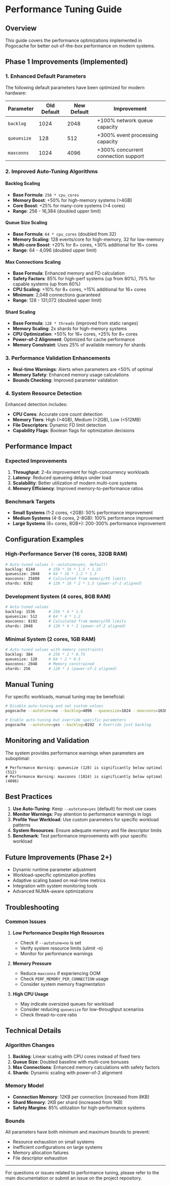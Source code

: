 # Performance Tuning Guide

## Overview

This guide covers the performance optimizations implemented in Pogocache for better out-of-the-box performance on modern systems.

## Phase 1 Improvements (Implemented)

### 1. Enhanced Default Parameters

The following default parameters have been optimized for modern hardware:

| Parameter | Old Default | New Default | Improvement |
|-----------|-------------|-------------|-------------|
| `backlog` | 1024 | 2048 | +100% network queue capacity |
| `queuesize` | 128 | 512 | +300% event processing capacity |
| `maxconns` | 1024 | 4096 | +300% concurrent connection support |

### 2. Improved Auto-Tuning Algorithms

#### Backlog Scaling
- **Base Formula**: `256 * cpu_cores`
- **Memory Boost**: +50% for high-memory systems (>4GB)
- **Core Boost**: +25% for many-core systems (>4 cores)
- **Range**: 256 - 16,384 (doubled upper limit)

#### Queue Size Scaling
- **Base Formula**: `64 * cpu_cores` (doubled from 32)
- **Memory Scaling**: 128 events/core for high-memory, 32 for low-memory
- **Multi-core Boost**: +20% for 8+ cores, +30% additional for 16+ cores
- **Range**: 64 - 4,096 (doubled upper limit)

#### Max Connections Scaling
- **Base Formula**: Enhanced memory and FD calculation
- **Safety Factors**: 85% for high-perf systems (up from 80%), 75% for capable systems (up from 60%)
- **CPU Scaling**: +10% for 8+ cores, +15% additional for 16+ cores
- **Minimum**: 2,048 connections guaranteed
- **Range**: 128 - 131,072 (doubled upper limit)

#### Shard Scaling
- **Base Formula**: `128 * threads` (improved from static ranges)
- **Memory Scaling**: 2x shards for high-memory systems
- **CPU Optimization**: +50% for 16+ cores, +25% for 8+ cores
- **Power-of-2 Alignment**: Optimized for cache performance
- **Memory Constraint**: Uses 25% of available memory for shards

### 3. Performance Validation Enhancements

- **Real-time Warnings**: Alerts when parameters are <50% of optimal
- **Memory Safety**: Enhanced memory usage calculations
- **Bounds Checking**: Improved parameter validation

### 4. System Resource Detection

Enhanced detection includes:
- **CPU Cores**: Accurate core count detection
- **Memory Tiers**: High (>4GB), Medium (>2GB), Low (<512MB)
- **File Descriptors**: Dynamic FD limit detection
- **Capability Flags**: Boolean flags for optimization decisions

## Performance Impact

### Expected Improvements

1. **Throughput**: 2-4x improvement for high-concurrency workloads
2. **Latency**: Reduced queueing delays under load
3. **Scalability**: Better utilization of modern multi-core systems
4. **Memory Efficiency**: Improved memory-to-performance ratios

### Benchmark Targets

- **Small Systems** (1-2 cores, <2GB): 50% performance improvement
- **Medium Systems** (4-8 cores, 2-8GB): 100% performance improvement  
- **Large Systems** (8+ cores, 8GB+): 200-300% performance improvement

## Configuration Examples

### High-Performance Server (16 cores, 32GB RAM)
```bash
# Auto-tuned values (--autotune=yes, default)
backlog: 6144      # 256 * 16 * 1.5 * 1.25
queuesize: 2048    # 64 * 16 * 1.2 * 1.3
maxconns: 25600    # Calculated from memory/FD limits
shards: 8192       # 128 * 16 * 2 * 1.5 (power-of-2 aligned)
```

### Development System (4 cores, 8GB RAM)
```bash
# Auto-tuned values
backlog: 1536      # 256 * 4 * 1.5
queuesize: 512     # 64 * 4 * 1.2
maxconns: 8192     # Calculated from memory/FD limits
shards: 2048       # 128 * 4 * 2 (power-of-2 aligned)
```

### Minimal System (2 cores, 1GB RAM) 
```bash
# Auto-tuned values with memory constraints
backlog: 384       # 256 * 2 * 0.75
queuesize: 128     # 64 * 2 * 0.5  
maxconns: 2048     # Memory constrained
shards: 256        # 128 * 2 (power-of-2 aligned)
```

## Manual Tuning

For specific workloads, manual tuning may be beneficial:

```bash
# Disable auto-tuning and set custom values
pogocache --autotune=no --backlog=4096 --queuesize=1024 --maxconns=16384

# Enable auto-tuning but override specific parameters
pogocache --autotune=yes --backlog=8192  # Override just backlog
```

## Monitoring and Validation

The system provides performance warnings when parameters are suboptimal:

```
# Performance Warning: queuesize (128) is significantly below optimal (512)
# Performance Warning: maxconns (1024) is significantly below optimal (4096)
```

## Best Practices

1. **Use Auto-Tuning**: Keep `--autotune=yes` (default) for most use cases
2. **Monitor Warnings**: Pay attention to performance warnings in logs
3. **Profile Your Workload**: Use custom parameters for specific workload patterns
4. **System Resources**: Ensure adequate memory and file descriptor limits
5. **Benchmark**: Test performance improvements with your specific workload

## Future Improvements (Phase 2+)

- Dynamic runtime parameter adjustment
- Workload-specific optimization profiles
- Adaptive scaling based on real-time metrics
- Integration with system monitoring tools
- Advanced NUMA-aware optimizations

## Troubleshooting

### Common Issues

1. **Low Performance Despite High Resources**
   - Check if `--autotune=no` is set
   - Verify system resource limits (ulimit -n)
   - Monitor for performance warnings

2. **Memory Pressure**
   - Reduce `maxconns` if experiencing OOM
   - Check `PERF_MEMORY_PER_CONNECTION` usage
   - Consider system memory fragmentation

3. **High CPU Usage**
   - May indicate oversized queues for workload
   - Consider reducing `queuesize` for low-throughput scenarios
   - Check thread-to-core ratio

## Technical Details

### Algorithm Changes

1. **Backlog**: Linear scaling with CPU cores instead of fixed tiers
2. **Queue Size**: Doubled baseline with multi-core bonuses
3. **Max Connections**: Enhanced memory calculations with safety factors
4. **Shards**: Dynamic scaling with power-of-2 alignment

### Memory Model

- **Connection Memory**: 12KB per connection (increased from 8KB)
- **Shard Memory**: 2KB per shard (increased from 1KB)
- **Safety Margins**: 85% utilization for high-performance systems

### Bounds

All parameters have both minimum and maximum bounds to prevent:
- Resource exhaustion on small systems
- Inefficient configurations on large systems
- Memory allocation failures
- File descriptor exhaustion

---

For questions or issues related to performance tuning, please refer to the main documentation or submit an issue on the project repository.